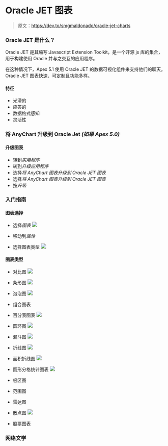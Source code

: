 # Oracle JET 图表

> 原文：<https://dev.to/smgmaldonado/oracle-jet-charts>

### Oracle JET 是什么？

Oracle JET 是其缩写:Javascript Extension Toolkit，是一个开源 js 库的集合，用于构建使用 Oracle 并与之交互的应用程序。

在这种情况下，Apex 5.1 使用 Oracle JET 的数据可视化组件来支持他们的聊天。Oracle JET 图表快速、可定制且功能多样。

#### 特征

*   光滑的
*   应答的
*   数据格式感知
*   灵活性

### 将 AnyChart 升级到 Oracle Jet *(如果 Apex 5.0)*

#### 升级图表

*   转到*实用程序*
*   转到*升级应用程序*
*   选择*将 AnyChart 图表升级到 Oracle JET 图表*
*   选择*将 AnyChart 图表升级到 Oracle JET 图表*
*   按*升级*

### 入门指南

#### 图表选择

*   选择*图表*
![](img/08d71185cda150aa4207a6c5c8629572.png)

*   移动到*属性*
*   选择图表类型
![](img/86b95b219db27547cb0eaf838ad5d30a.png)

#### 图表类型

*   对比图
![](img/c582fb1aadf53702a1f03c6075fffc1f.png)

*   条形图
![](img/47318dfb135f221416d5895938d00a4c.png)

*   泡泡图
![](img/8c93409ea01566d086220c331b6e7431.png)

*   组合图表

*   百分表图表
![](img/2c45c7e1e931db298c63355d9964bd30.png)

*   圆环图
![](img/56a88f553018dc1edf0873fc036afeb1.png)

*   漏斗图
![](img/e41e8d0c7df82f9963207e42eb99ef47.png)

*   折线图
![](img/1aa044b56bc7a09538606526bc6242fb.png)

*   面积折线图
![](img/be4d3b435910d2a34a5dbef4b6ec780e.png)

*   圆形分格统计图表
![](img/be68d12510c55fb7a1a7f08e84bd808e.png)

*   极区图

*   范围图

*   雷达图

*   散点图
![](img/9feb9347255c5e143bdd21576165f281.png)

*   股票图表

### 网络文学